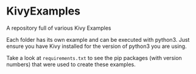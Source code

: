 # KivyExamples
A repository full of various Kivy Examples

Each folder has its own example and can be executed with python3. Just ensure
you have Kivy installed for the version of python3 you are using.

Take a look at `requirements.txt` to see the pip packages (with version numbers) that were used to create these examples. 
